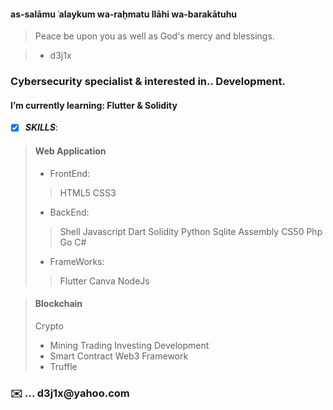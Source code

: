 ####  as-salāmu ʿalaykum wa-raḥmatu llāhi wa-barakātuhu

>  Peace be upon you as well as God's mercy and blessings.


> - d3j1x 

<h3>Cybersecurity specialist & interested in.. Development.</h3>   


<h4> I’m currently learning: Flutter & Solidity</h4>

- [x] ***SKILLS***:

> #### Web Application 
>
> - FrontEnd:
>>HTML5 CSS3 
> - BackEnd:
>>Shell Javascript Dart Solidity Python Sqlite Assembly CS50 Php Go C#
> - FrameWorks:
>>Flutter Canva NodeJs  


> #### Blockchain
>  
> Crypto
> - Mining Trading Investing
> Development
> - Smart Contract  Web3
> Framework 
> - Truffle






<h3>✉️ ... d3j1x@yahoo.com</h3> 


<!---
d3j1x/d3j1x is a ✨ special ✨ repository because its `README.md` (this file) appears on your GitHub profile.
You can click the Preview link to take a look at your changes.
--->
